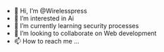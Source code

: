 - 👋 Hi, I’m @Wirelesspress
- 👀 I’m interested in Ai
- 🌱 I’m currently learning security processes
- 💞️ I’m looking to collaborate on Web development 
- 📫 How to reach me ...

<!---
Wirelesspress/Wirelesspress is a ✨ special ✨ repository because its `README.md` (this file) appears on your GitHub profile.
You can click the Preview link to take a look at your changes.
--->
